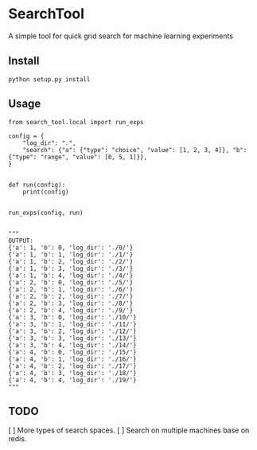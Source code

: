 # SearchTool

A simple tool for quick grid search for machine learning experiments

## Install

```
python setup.py install
```

## Usage

```
from search_tool.local import run_exps

config = {
    "log_dir": ".",
    "search": {"a": {"type": "choice", "value": [1, 2, 3, 4]}, "b": {"type": "range", "value": [0, 5, 1]}},
}


def run(config):
    print(config)


run_exps(config, run)


"""
OUTPUT:
{'a': 1, 'b': 0, 'log_dir': './0/'}
{'a': 1, 'b': 1, 'log_dir': './1/'}
{'a': 1, 'b': 2, 'log_dir': './2/'}
{'a': 1, 'b': 3, 'log_dir': './3/'}
{'a': 1, 'b': 4, 'log_dir': './4/'}
{'a': 2, 'b': 0, 'log_dir': './5/'}
{'a': 2, 'b': 1, 'log_dir': './6/'}
{'a': 2, 'b': 2, 'log_dir': './7/'}
{'a': 2, 'b': 3, 'log_dir': './8/'}
{'a': 2, 'b': 4, 'log_dir': './9/'}
{'a': 3, 'b': 0, 'log_dir': './10/'}
{'a': 3, 'b': 1, 'log_dir': './11/'}
{'a': 3, 'b': 2, 'log_dir': './12/'}
{'a': 3, 'b': 3, 'log_dir': './13/'}
{'a': 3, 'b': 4, 'log_dir': './14/'}
{'a': 4, 'b': 0, 'log_dir': './15/'}
{'a': 4, 'b': 1, 'log_dir': './16/'}
{'a': 4, 'b': 2, 'log_dir': './17/'}
{'a': 4, 'b': 3, 'log_dir': './18/'}
{'a': 4, 'b': 4, 'log_dir': './19/'}
"""
```

## TODO

[ ] More types of search spaces.
[ ] Search on multiple machines base on redis.
